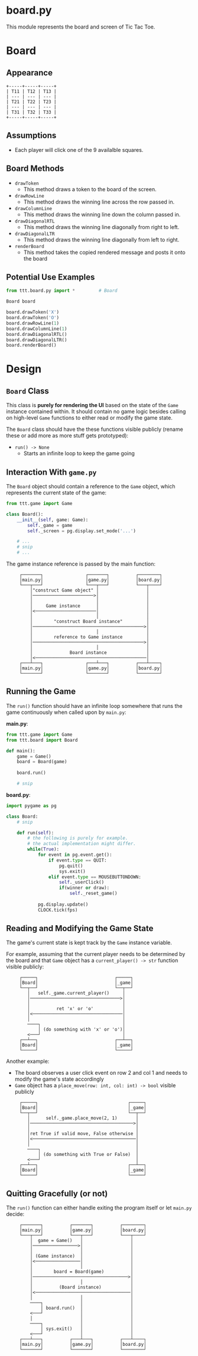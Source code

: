 # board.py

This module represents the board and screen of Tic Tac Toe.

# Board

## Appearance

```
+-----+-----+-----+
| T11 | T12 | T13 |
| --- | --- | --- |
| T21 | T22 | T23 |
| --- | --- | --- |
| T31 | T32 | T33 |
+-----+-----+-----+
```

## Assumptions 

- Each player will click one of the 9 availalble squares.

## Board Methods
  - `drawToken`
    - This method draws a token to the board of the screen.
  - `drawRowLine`
    - This method draws the winning line across the row passed in.
  - `drawColumnLine`
    - This method draws the winning line down the column passed in.
  - `drawDiagonalRTL`
    - This method draws the winning line diagonally from right to left.
  - `drawDiagonalLTR`
    - This method draws the winning line diagonally from left to right.
  - `renderBoard`
    - This method takes the copied rendered message and posts it onto the board   

## Potential Use Examples 

```python
from ttt.board.py import *         # Board 

Board board

board.drawToken('X')
board.drawToken('O')
board.drawRowLine(1)
board.drawColumnLine(1)
board.drawDiagonalRTL()
board.drawDiagonalLTR()
board.renderBoard()
```

# Design

## `Board` Class

This class is **purely for rendering the UI** based on the state of the `Game` instance contained within. It should contain no game logic besides calling on high-level `Game` functions to either read or modify the game state.

The `Board` class should have the these functions visible publicly (rename these or add more as more stuff gets prototyped):

- `run() -> None`
  - Starts an infinite loop to keep the game going 

## Interaction With `game.py`

The `Board` object should contain a reference to the `Game` object, which represents the current state of the game:

```python
from ttt.game import Game

class Board():
    __init__(self, game: Game):
        self._game = game
        self._screen = pg.display.set_mode('...')

    # ...
    # snip
    # ...
```

The game instance reference is passed by the main function: 
```
     ┌───────┐                ┌───────┐          ┌────────┐
     │main.py│                │game.py│          │board.py│
     └───┬───┘                └───┬───┘          └───┬────┘
         │"construct Game object" │                  │     
         │───────────────────────>│                  │     
         │                        │                  │     
         │     Game instance      │                  │     
         │<───────────────────────│                  │     
         │                        │                  │     
         │        "construct Board instance"         │     
         │──────────────────────────────────────────>│     
         │                        │                  │     
         │        reference to Game instance         │     
         │──────────────────────────────────────────>│     
         │                        │                  │     
         │              Board instance               │     
         │<──────────────────────────────────────────│     
     ┌───┴───┐                ┌───┴───┐          ┌───┴────┐
     │main.py│                │game.py│          │board.py│
     └───────┘                └───────┘          └────────┘
```

## Running the Game

The `run()` function should have an infinite loop somewhere that runs the game continuously when called upon by `main.py`:

**main.py**:

```python
from ttt.game import Game
from ttt.board import Board

def main():
    game = Game()
    board = Board(game)
    
    board.run()

    # snip
```

**board.py**:

```python
import pygame as pg 

class Board:
    # snip

    def run(self):
        # the following is purely for example.
        # the actual implementation might differ.
        while(True):
            for event in pg.event.get():
                if event.type == QUIT:
                    pg.quit()
                    sys.exit()
                elif event.type == MOUSEBUTTONDOWN:
                    self._userClick()
                    if(winner or draw):
                        self._reset_game()
                    
            pg.display.update()
            CLOCK.tick(fps)

```

## Reading and Modifying the Game State 

The game's current state is kept track by the `Game` instance variable. 

For example, assuming that the current player needs to be determined by the board and that `Game` object has a `current_player() -> str` function visible publicly:

```
     ┌─────┐                             ┌─────┐
     │Board│                             │_game│
     └──┬──┘                             └──┬──┘
        │   self._game.current_player()     │   
        │──────────────────────────────────>│   
        │                                   │   
        │          ret 'x' or 'o'           │   
        │<──────────────────────────────────│   
        │                                   │   
        ────┐                               │   
            │ (do something with 'x' or 'o')│   
        <───┘                               │   
     ┌──┴──┐                             ┌──┴──┐
     │Board│                             │_game│
     └─────┘                             └─────┘
```

Another example:
- The board observes a user click event on row 2 and col 1 and needs to modify the game's state accordingly
- `Game` object has a `place_move(row: int, col: int) -> bool` visible publicly

```
     ┌─────┐                                  ┌─────┐
     │Board│                                  │_game│
     └──┬──┘                                  └──┬──┘
        │      self._game.place_move(2, 1)       │   
        │───────────────────────────────────────>│   
        │                                        │   
        │ret True if valid move, False otherwise │   
        │<───────────────────────────────────────│   
        │                                        │   
        ────┐                                    │   
            │ (do something with True or False)  │   
        <───┘                                    │   
     ┌──┴──┐                                  ┌──┴──┐
     │Board│                                  │_game│
     └─────┘                                  └─────┘
```

## Quitting Gracefully (or not)

The `run()` function can either handle exiting the program itself or let `main.py` decide:

```
     ┌───────┐          ┌───────┐          ┌────────┐
     │main.py│          │game.py│          │board.py│
     └───┬───┘          └───┬───┘          └───┬────┘
         │  game = Game()   │                  │     
         │─────────────────>│                  │     
         │                  │                  │     
         │ (Game instance)  │                  │     
         │<─────────────────│                  │     
         │                  │                  │     
         │        board = Board(game)          │     
         │────────────────────────────────────>│     
         │                  │                  │     
         │          (Board instance)           │     
         │<────────────────────────────────────│     
         │                  │                  │     
         ────┐              │                  │     
             │ board.run()  │                  │     
         <───┘              │                  │     
         │                  │                  │     
         ────┐              │                  │     
             │ sys.exit()   │                  │     
         <───┘              │                  │     
     ┌───┴───┐          ┌───┴───┐          ┌───┴────┐
     │main.py│          │game.py│          │board.py│
     └───────┘          └───────┘          └────────┘
```
